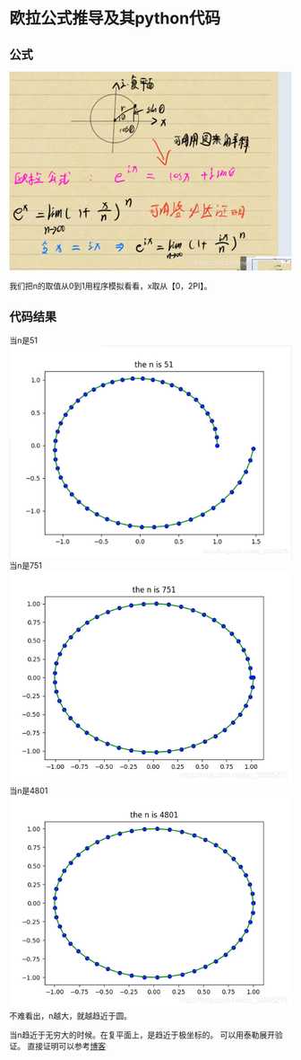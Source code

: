 # 欧拉公式推导及其python代码

## 公式
 ![在这里插入图片描述](https://raw.githubusercontent.com/kengerlwl/kengerlwl.github.io/master/image/852f37b337f8a8d3dc1d4b345a5df96c/06fa2d211940f658383ac0df63a73e90.png)

我们把n的取值从0到1用程序模拟看看，x取从【0，2PI】。

## 代码结果
当n是51
![在这里插入图片描述](https://raw.githubusercontent.com/kengerlwl/kengerlwl.github.io/master/image/852f37b337f8a8d3dc1d4b345a5df96c/73649246d15a9632ffb5ecd8048be48b.png)
当n是751
![在这里插入图片描述](https://raw.githubusercontent.com/kengerlwl/kengerlwl.github.io/master/image/852f37b337f8a8d3dc1d4b345a5df96c/f7d0630ab882bbea007c044cb4d27896.png)
当n是4801
![在这里插入图片描述](https://raw.githubusercontent.com/kengerlwl/kengerlwl.github.io/master/image/852f37b337f8a8d3dc1d4b345a5df96c/f45b6008bb4c4d2aa721cba728d9cbf4.png)
不难看出，n越大，就越趋近于圆。

当n趋近于无穷大的时候。在复平面上，是趋近于极坐标的。
可以用泰勒展开验证。
直接证明可以参考[博客](https://zhuanlan.zhihu.com/p/48392958)